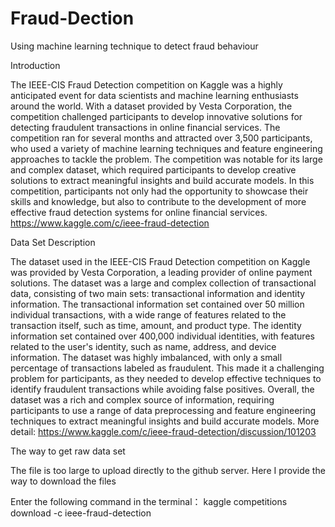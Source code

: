 # Fraud-Dection
Using machine learning technique to detect fraud behaviour

Introduction 

The IEEE-CIS Fraud Detection competition on Kaggle was a highly anticipated event for data scientists and machine learning enthusiasts around the world. With a dataset provided by Vesta Corporation, the competition challenged participants to develop innovative solutions for detecting fraudulent transactions in online financial services. The competition ran for several months and attracted over 3,500 participants, who used a variety of machine learning techniques and feature engineering approaches to tackle the problem. The competition was notable for its large and complex dataset, which required participants to develop creative solutions to extract meaningful insights and build accurate models. In this competition, participants not only had the opportunity to showcase their skills and knowledge, but also to contribute to the development of more effective fraud detection systems for online financial services. 
https://www.kaggle.com/c/ieee-fraud-detection

Data Set Description

The dataset used in the IEEE-CIS Fraud Detection competition on Kaggle was provided by Vesta Corporation, a leading provider of online payment solutions. The dataset was a large and complex collection of transactional data, consisting of two main sets: transactional information and identity information. The transactional information set contained over 50 million individual transactions, with a wide range of features related to the transaction itself, such as time, amount, and product type. The identity information set contained over 400,000 individual identities, with features related to the user's identity, such as name, address, and device information. The dataset was highly imbalanced, with only a small percentage of transactions labeled as fraudulent. This made it a challenging problem for participants, as they needed to develop effective techniques to identify fraudulent transactions while avoiding false positives. Overall, the dataset was a rich and complex source of information, requiring participants to use a range of data preprocessing and feature engineering techniques to extract meaningful insights and build accurate models.
More detail: https://www.kaggle.com/c/ieee-fraud-detection/discussion/101203

The way to get raw data set

The file is too large to upload directly to the github server. Here I provide the way to download the files

Enter the following command in the terminal：
kaggle competitions download -c ieee-fraud-detection


